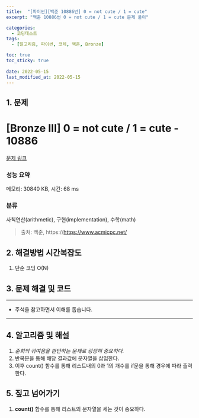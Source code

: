 ```yaml
---
title:  "[파이썬][백준 10886번] 0 = not cute / 1 = cute"
excerpt: "백준 10886번 0 = not cute / 1 = cute 문제 풀이"

categories:
  - 코딩테스트
tags:
  - [알고리즘, 파이썬, 코테, 백준, Bronze]

toc: true
toc_sticky: true
 
date: 2022-05-15
last_modified_at: 2022-05-15
---
```



## 1. 문제

# [Bronze III] 0 = not cute / 1 = cute - 10886 

[문제 링크](https://www.acmicpc.net/problem/10886) 

### 성능 요약

메모리: 30840 KB, 시간: 68 ms

### 분류

사칙연산(arithmetic), 구현(implementation), 수학(math)


> 출처: 백준, https://https://www.acmicpc.net/

## 2. 해결방법 시간복잡도

1. 단순 코딩 O(N)


## 3. 문제 해결 및 코드
--- 

<script src="https://gist.github.com/godhin/edcb28304cbc628b71e348d6db27a8e1.js"></script>

- 주석을 참고하면서 이해를 돕습니다.
---

## 4. 알고리즘 및 해설

1. *준희의 귀여움을 판단하는 문제로 굉장히 중요하다.*
2. 반복문을 통해 해당 결과값에 문자열을 삽입한다.
3. 이후 count() 함수를 통해 리스트내의 0과 1의 개수를 if문을 통해 경우에 따라 출력한다.

## 5. 짚고 넘어가기

1. **count()** 함수를 통해 리스트의 문자열을 세는 것이 중요하다.